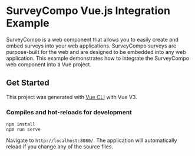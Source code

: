 # SurveyCompo Vue.js Integration Example

SurveyCompo is a web component that allows you to easily create and embed surveys into your web applications. SurveyCompo surveys are purpose-built for the web and are designed to be embedded into any web application. This example demonstrates how to integrate the SurveyCompo web component into a Vue project.

## Get Started

This project was generated with [Vue CLI](https://cli.vuejs.org/) with Vue V3.

### Compiles and hot-reloads for development

```
npm install
npm run serve
```

Navigate to `http://localhost:8080/`. The application will automatically reload if you change any of the source files.
